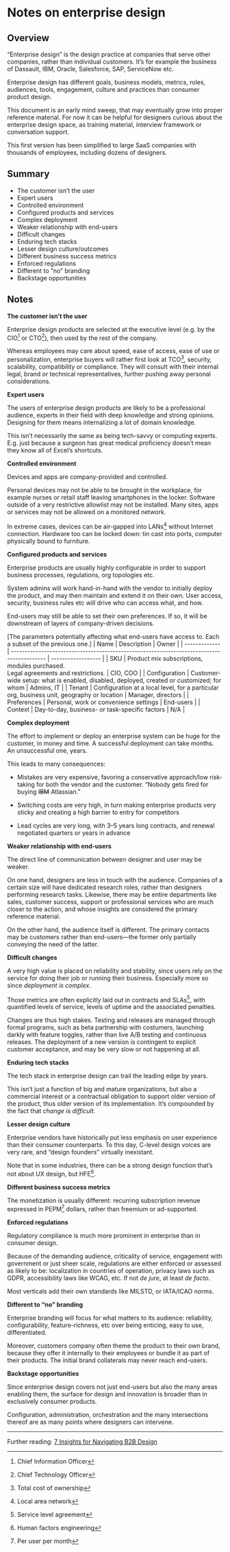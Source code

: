 # Notes on enterprise design

<!--BREAK-->

## Overview

<!-- Boo! Better titles/outline -->
<!-- streamline and define terminology, esp “enterprise design products”, end-users vs employees vs individuals etc -->

“Enterprise design” is the design practice at companies that serve other companies, rather than individual customers.
It’s for example the business of Dassault, IBM, Oracle, Salesforce, SAP, ServiceNow etc.

Enterprise design has different goals, business models, metrics, roles, audiences, tools, engagement, culture and practices than consumer product design.

This document is an early mind sweep, that may eventually grow into proper reference material.
For now it can be helpful for designers curious about the enterprise design space, as training material, interview framework or conversation support.

<!-- more complete, nuanced definition: -->
<!-- could also be “institutional” or “organizational” design, to account for gov work, NGOs, associations etc -->
<!-- Define B2B vs enterprise design vs UXA vs SuiteX vs B2B vs B2C vs… -->
<!-- “the customer isn’t the user” -->
<!-- NB different from “productivity”. Some productivity is B2C eg office vs google docs vs iwork, or self accounting software, or Trello etc -->

<!-- only describes ecological context; doesn’t offer a practice to solve for it -->

This first version has been simplified to large SaaS companies with thousands of employees, including dozens of designers.

<!-- - technically could be on prem, hybrid native etc -->
<!-- - (technically could be small orgs) some B2B apps have a very small scale (eg medical tools) some B2C products have a very large scale (eg social networks) -->
<!-- - Scale comes with its own set of considerations “eg at scale, all edge cases are frequent” *heh, not germane* -->

## Summary

- The customer isn’t the user
- Expert users
- Controlled environment
- Configured products and services
- Complex deployment
- Weaker relationship with end-users
- Difficult changes
- Enduring tech stacks
- Lesser design culture/outcomes
- Different business success metrics
- Enforced regulations
- Different to “no” branding
- Backstage opportunities

## Notes

<!-- What a messy outline. Structure better. Causes-consequences? Topics? eg the space vs the work vs releasing vs… -->
<!-- in any case, eventually derive actions (if not a process) for designers -->
<!-- TOC as a TL:DR? -->

**The customer isn’t the user**

<!-- The single biggest difference between consumer product design and enterprise design is it’s foundational definition: the fact that the customer isn’t the user. -->

<!-- rewrite with: buyer (the person, a decision maker as opposed to an employee) vs customer (the comopany) -->

Enterprise design products are selected at the executive level (e.g. by the CIO[^cio] or CTO[^cto]), then used by the rest of the company.

Whereas employees may care about speed, ease of access, ease of use or personalization, enterprise buyers will rather first look at  TCO[^tco], security, scalability, compatibility or compliance. They will consult with their internal legal, brand or technical representatives, further pushing away personal considerations.

<!-- Managing multi-persona dynamics

For me, that meant designing mostly for the security engineer (the user) but delivering enough value to the Chief InfoSec Officer (the buyer) for them to see it was worth spending hundreds of thousands or millions of dollars per year on our product. In some cases, other third-party employees could torpedo the sales process too (like if a CTO or Chief Architect decided they didn’t want to accommodate our architecture). -->

[^cio]: Chief Information Officer
[^cto]: Chief Technology Officer
[^tco]: Total cost of ownership

**Expert users**

The users of enterprise design products are likely to be a professional audience, experts in their field with deep knowledge and strong opinions. Designing for them means internalizing a lot of domain knowledge.

This isn’t necessarily the same as being tech-savvy or computing experts. E.g. just because a surgeon has great medical proficiency doesn’t mean they know all of Excel’s shortcuts.

**Controlled environment**

Devices and apps are company-provided and controlled.

Personal devices may not be able to be brought in the workplace, for example nurses or retail staff leaving smartphones in the locker. Software outside of a very restrictive allowlist may not be installed. Many sites, apps or services may not be allowed on a monitored network.

<!-- Identity too (SSO) -->

In extreme cases, devices can be air-gapped into LANs[^lan] without Internet connection. Hardware too can be locked down: tin cast into ports, computer physically bound to furniture.

<!-- huge impact on MFA, CDN, releases etc -->

[^lan]: Local area network

**Configured products and services**

Enterprise products are usually highly configurable in order to support business processes, regulations, org topologies etc.

<!-- For a product to be configured, it needs be configurable. A huge area of design on its own -->
<!-- == no two instances will be the same, design and deliverables for modularity etc -->

System admins will work hand-in-hand with the vendor to initially deploy the product, and may then maintain and extend it on their own. User access, security, business rules etc will drive who can access what, and how.

End-users may still be able to set their own preferences. If so, it will be downstream of layers of company-driven decisions.

[The parameters potentially affecting what end-users have access to. Each a subset of the previous one.]
| Name          | Description                                                                                | Owner              |
| ------------- | ------------------------------------------------------------------------------------------ | ------------------ |
| SKU           | Product mix subscriptions, modules purchased. <br> Legal agreements and restrictions.      | CIO, COO           |
| Configuration | Customer-wide setup: what is enabled, disabled, deployed, created or customized; for whom  | Admins, IT         |
| Tenant        | Configuration at a local level, for a particular org, business unit, geography or location | Manager, directors |
| Preferences   | Personal, work or convenience settings                                                     | End-users          |
| Context       | Day-to-day, business- or task-specific factors                                             | N/A                |

<!-- Move to a/the “configuration in enterprise” note -->

**Complex deployment**

The effort to implement or deploy an enterprise system can be huge for the customer, in money and time.
A successful deployment can take months. An unsuccessful one, years.

This leads to many consequences:

- Mistakes are very expensive, favoring a conservative approach/low risk-taking for both the vendor and the customer. “Nobody gets fired for buying ~~IBM~~ Atlassian.”

<!-- even small estimation / assessment mistakes, not just technical mishaps -->

- Switching costs are very high, in turn making enterprise products very sticky and creating a high barrier to entry for competitors

<!-- All of those are n:n, not just results of “Complex deployment”. They should be split into their own section. -->

- Lead cycles are very long, with 3–5 years long contracts, and renewal negotiated quarters or years in advance

<!-- **Difficult acquisition**

- Active sales process, sales teams
    - VS “just” online marketing, word of mouth, virality etc
    - Long standing relationships
- some features/product can be built for a single customer, if big enough
    - much more customer-driven, vs ~gut/vision driven innovation -->

**Weaker relationship with end-users**

The direct line of communication between designer and user may be weaker.

On one hand, designers are less in touch with the audience.
Companies of a certain size will have dedicated research roles, rather than designers performing research tasks.
Likewise, there may be entire departments like sales, customer success, support or professional services who are much closer to the action, and whose insights are considered the primary reference material.

<!-- in constant contact with users and whose job it was to represent their needs -->
<!-- there may be ad-hoc Support/expert communities -->

On the other hand, the audience itself is different.
The primary contacts may be customers rather than end-users—the former only partially conveying the need of the latter.

<!-- Design wasn’t the sole “voice of the customer.” -->
<!-- lean more into those relationships -->
<!-- the issue you’ve identified goes beyond product design and product experience into feature prioritization -->

**Difficult changes**

<!-- as in “software updates”, not as in “org transformation” -->

A very high value is placed on reliability and stability, since users rely on the service for doing their job or running their business.
Especially more so since *deployment is complex*.

<!-- as opposed to consuming it for entertainment or as their optional volition -->

Those metrics are often explicitly laid out in contracts and SLAs[^sla], with quantified levels of service, levels of uptime and the associated penalties.

[^sla]: Service level agreement

Changes are thus high stakes. Testing and releases are managed through formal programs, such as beta partnership with costumers, launching darkly with feature toggles, rather than live A/B testing and continuous releases. The deployment of a new version is contingent to explicit customer acceptance, and may be very slow or not happening at all.

<!-- If we made a poor design decision that resulted in a major error it could take down our customer’s systems (and the other businesses that depended on that company’s services). This meant we needed to “measure a hundred times to cut once” and be very deliberate in our prototyping and rollout process. -->

<!-- Change management -->

<!-- difficult to know what to change, difficult to actually proceed with the change, to iterate
the org may not be set up for or interested in agile follow-up anyway -->

<!-- no continuous releases, esp with zero notes, heads-up of speedbumps like in the consumer world -->

**Enduring tech stacks**

<!-- Older, mature, sticky -->

The tech stack in enterprise design can trail the leading edge by years.

<!-- practice too -->

This isn’t just a function of big and mature organizations, but also a commercial interest or a contractual obligation to support older version of the product, thus older version of its implementation.
It’s compounded by the fact that *change is difficult*.

**Lesser design culture**

<!-- thus maturity, outcomes etc -->

Enterprise vendors have historically put less emphasis on user experience than their consumer counterparts. To this day, C-level design voices are very rare, and “design founders” virtually inexistant.

Note that in some industries, there can be a strong design function that’s not about UX design, but HFE[^hfe].

[^hfe]: Human factors engineering

<!-- Another reason why good design is less found in large enterprise software is because the barrier of entry to building something useful for B2B is a lot higher than B2C. You usually need a certain amount of industry knowledge and experience to create any semblance of a useful / usable product. Also B2B often needs a lot more features to be “sellable,” plus a sales engine. This already weeds out a lot of potential founders, willing investors, and thus good options in the market. -->

**Different business success metrics**

<!-- thus different design success metrics too -->

The monetization is usually different: recurring subscription revenue expressed in PEPM[^pepm] dollars, rather than freemium or ad-supported.

[^pepm]: Per user per month

<!-- net dollar retention, retention, churn -->

**Enforced regulations**

<!-- Legal Frameworks -->

Regulatory compliance is much more prominent in enterprise than in consumer design.

Because of the demanding audience, criticality of service, engagement with government or just sheer scale, regulations are either enforced or assessed as likely to be: localization in countries of operation, privacy laws such as GDPR, accessibility laws like WCAG, etc.
If not *de jure*, at least *de facto*.

Most verticals add their own standards like MILSTD, or IATA/ICAO norms.

<!-- ISO 9341, 1347, 16290; NF EN 1325 -->

<!-- SLAs and other contractual agreements vs no one caring about a EULA -->

**Different to “no” branding**

<!-- actually two-tiered branding -->

Enterprise branding will focus for what matters to its audience: reliability, configurability, feature-richness, etc over being enticing, easy to use, differentiated.

<!-- better connect to previous such enum -->

Moreover, customers company often theme the product to their own brand, because they offer it internally to their employees or bundle it as part of their products.
The initial brand collaterals may never reach end-users.

<!-- thats hiding the much bigger composability/integration practice -->

<!-- This message may never reach end-users because it’s not intended for them to begin with -->

<!-- Moreover, enterprise products very often have to be themable/white-labeled, . -->

<!-- Bonus: building such white-labeling theming capabilities is a typical enterprise design project! -->

<!-- Brandability, Themeability, customization, White-labeling, 3rd party integration -->

**Backstage opportunities**

Since enterprise design covers not just end-users but also the many areas enabling them, the surface for design and innovation is broader than in exclusively consumer products.

Configuration, administration, orchestration and the many intersections thereof are as many points where designers can intervene.

<!-- business workflows, business processes, automation, administration etc: missing a whole section on the “actual business” side of things!-->

---

Further reading: [7 Insights for Navigating B2B Design](https://www.unknownarts.co/p/7-insights-for-navigating-b2b-design)

<!--

**Constant consideration for scalability**

*From Loren Mack*

What would be a nice and easy design for consumers often needs to change to accommodate oceans of data. Search primary models. Limiting server calls and their payload size.
The need for bulk data manipulation and update. The need for large data set analytics, assessments, and diagnostics.
Being able to pre-test or rollback large transactions before deciding to 'keep them', AKA Impact Analysis. Stuff like that.

**subsequent practice**

UXA signals, à voir

Relevant signals

- Deliverables
    - Flowcharts (a lot of them), decision trees, state charts
    - Entity-relationship diagrams, domain models
    - Tables & matrixes of all kinds, rich lists
    - Templates of all kinds (Figma, wiki, plain text, YAML, JSON, md)
    - Reference material of all kinds (ditto)
- Activities (and proof thereof, e.g. through the deliverables above)
    - Pitching to leadership, training to contributors, advocacy to all
    - Governance, guidance, office hours
- Keywords
    - Modular, composable, interface, interplay
    - Parameters, attributes, properties, configuration
    - Services, frameworks, platforms, orchestration
    - Patterns, emergent behaviors, rules & relationships
    - Terminology, ontology, taxonomy
- All of it packaged
    - As living artefacts
    - Geared towards a product-design-dev audience, not just a dev one
    - With clear delineation of responsibilities (what’s owned by “the platform”, what’s opened to or expected from “partners”)
- Business processes
- Composability
- Configurability (wide and deep, from component props to full-on admin areas)
- Interfacing
- Modularity
- Multi-channeling
- Orchestration
- Platforms
- Portability
- RBAC
- Brand
- Frameworks
- Internationalization
- Interplay
- Platforms
- Scalability

At a higher level:

- Co-strategy
- Governance
- Partnerships

Irrelevant signals

- Keywords like information architecture, card sorting, visual hierarchy, design systems, patterns
    - Those are table stakes, and not indicative of an architectural practice
    - Especially when design systems are “tokens and components” rather than patterns, frameworks, screen flows, utilities, usage guidelines etc.
    - Especially when patterns are “big components” rather than “abstraction of a solution”
- Mentions of “strategy”, “scalability”, “consistency”, “reuse” without further details
- Layout
- Responsiveness
- Style
- Perceived quality
- Perceived novelty

(They are still there, but their relative importance is lower) -->
